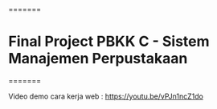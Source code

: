 =======
# Final Project PBKK C - Sistem Manajemen Perpustakaan
=======

Video demo cara kerja web : https://youtu.be/vPJn1ncZ1do
